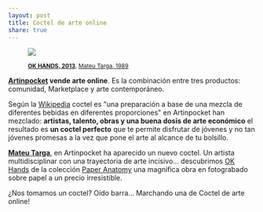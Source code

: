 ```yaml
---
layout: post
title: Coctel de arte online
share: true
---
```


<figure class="text-center">
	<img src="http://www.artinpocket.cat/wp-content/uploads/2014/04/ok-hands-mateu-targa-agusti-2013-475.jpg">
	<figcaption>
		<p><small><strong><a href="http://www.artinpocket.cat/product/ok-hands-mateu-targa-agusti-2013-475/">OK HANDS, 2013</a></strong>, <a href="http://www.artinpocket.cat/product-tag/mateu-targa-agusti/">Mateu Targa, 1989</a></small></p>
	</figcaption>
</figure>

**[Artinpocket](http://www.artinpocket.cat/) vende arte online**. Es la combinación entre tres productos: comunidad, Marketplace y arte contemporáneo. 

Según la [Wikipedia](http://es.wikipedia.org/wiki/C%C3%B3ctel) coctel es "una preparación a base de una mezcla de diferentes bebidas en diferentes proporciones" en Artinpocket han mezclado: **artistas, talento, obras y una buena dosis de arte económico** el resultado es **un coctel perfecto** que te permite disfrutar de jóvenes y no tan jóvenes promesas a la vez que pone el arte al alcance de tu bolsillo. 

**[Mateu Targa](http://www.artinpocket.cat/artist_home.php?$artist_code=422)**, en Artinpocket ha aparecido un nuevo coctel. Un artista multidisciplinar con una trayectoria de arte incisivo... descubrimos [OK Hands](http://www.artinpocket.cat/work_home.php?$artist_code=422&$work_code=475#disqus_thread) de la colección [Paper Anatomy](http://www.artinpocket.cat/collection_home.php?$artist_code=422&$collection_code=72) una magnífica obra en fotograbado sobre papel a un precio irresistible. 

¿Nos tomamos un coctel? Oído barra... Marchando una de Coctel de arte online! 